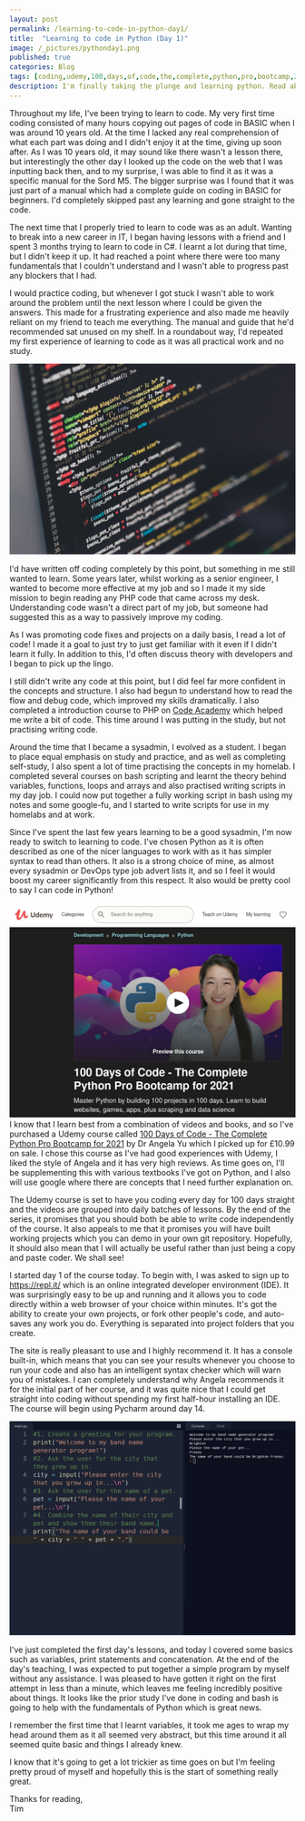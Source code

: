 ```yaml
---
layout: post
permalink: /learning-to-code-in-python-day1/
title:  "Learning to code in Python (Day 1)"
image: /_pictures/pythonday1.png
published: true
categories: Blog
tags: [coding,udemy,100,days,of,code,the,complete,python,pro,bootcamp,2021,repl.it,repl,variables,beginner,code,learning,programming,functions,program,new,skills,develop,developer,php,basic,devops,apprentice]
description: I'm finally taking the plunge and learning python. Read about my first day learning and how I got on.
---
```

Throughout my life, I've been trying to learn to code. My very first time coding consisted of many hours copying out pages of code in BASIC when I was around 10 years old. At the time I lacked any real comprehension of what each part was doing and I didn't enjoy it at the time, giving up soon after. As I was 10 years old, it may sound like there wasn't a lesson there, but interestingly the other day I looked up the code on the web that I was inputting back then, and to my surprise, I was able to find it as it was a specific manual for the Sord M5. The bigger surprise was I found that it was just part of a manual which had a complete guide on coding in BASIC for beginners. I'd completely skipped past any learning and gone straight to the code.

The next time that I properly tried to learn to code was as an adult. Wanting to break into a new career in IT, I began having lessons with a friend and I spent 3 months trying to learn to code in C#. I learnt a lot during that time, but I didn't keep it up. It had reached a point where there were too many fundamentals that I couldn't understand and I wasn't able to progress past any blockers that I had.

I would practice coding, but whenever I got stuck I wasn't able to work around the problem until the next lesson where I could be given the answers. This made for a frustrating experience and also made me heavily reliant on my friend to teach me everything. The manual and guide that he'd recommended sat unused on my shelf. In a roundabout way, I'd repeated my first experience of learning to code as it was all practical work and no study.

<a href="/_pictures/code-1839406_1920.jpg">
<img src="/_pictures/code-1839406_1920.jpg" class="leftimg" alt="PHP code" /></a>

I'd have written off coding completely by this point, but something in me still wanted to learn. Some years later, whilst working as a senior engineer, I wanted to become more effective at my job and so I made it my side mission to begin reading any PHP code that came across my desk. Understanding code wasn't a direct part of my job, but someone had suggested this as a way to passively improve my coding.

As I was promoting code fixes and projects on a daily basis, I read a lot of code! I made it a goal to just try to just get familiar with it even if I didn't learn it fully. In addition to this, I'd often discuss theory with developers and I began to pick up the lingo.

I still didn't write any code at this point, but I did feel far more confident in the concepts and structure. I also had begun to understand how to read the flow and debug code, which improved my skills dramatically. I also completed a introduction course to PHP on <a href="https://www.codecademy.com/learn/learn-php" target="_blank">Code Academy</a> which helped me write a bit of code. This time around I was putting in the study, but not practising writing code.   

Around the time that I became a sysadmin, I evolved as a student. I began to place equal emphasis on study and practice, and as well as completing self-study, I also spent a lot of time practising the concepts in my homelab. I completed several courses on bash scripting and learnt the theory behind variables, functions, loops and arrays and also practised writing scripts in my day job. I could now put together a fully working script in bash using my notes and some google-fu, and I started to write scripts for use in my homelabs and at work.

Since I've spent the last few years learning to be a good sysadmin,  I'm now ready to switch to learning to code. I've chosen Python as it is often described as one of the nicer languages to work with as it has simpler syntax to read than others. It also is a strong choice of mine, as almost every sysadmin or DevOps type job advert lists it, and so I feel it would boost my career significantly from this respect. It also would be pretty cool to say I can code in Python!

<a href="/_pictures/100daysofcode.png">
<img src="/_pictures/100daysofcode.png" class="rightimg" alt="PHP code" /></a>
I know that I learn best from a combination of videos and books, and so I've purchased a Udemy course called <a href="https://www.udemy.com/course/100-days-of-code/">100 Days of Code - The Complete Python Pro Bootcamp for 2021</a> by Dr Angela Yu which I picked up for £10.99 on sale. I chose this course as I've had good experiences with Udemy, I liked the style of Angela and it has very high reviews. As time goes on, I'll be supplementing this with various textbooks I've got on Python, and I also will use google where there are concepts that I need further explanation on.

The Udemy course is set to have you coding every day for 100 days straight and the videos are grouped into daily batches of lessons. By the end of the series, it promises that you should both be able to write code independently of the course. It also appeals to me that it promises you will have built working projects which you can demo in your own git repository. Hopefully, it should also mean that I will actually be useful rather than just being a copy and paste coder. We shall see!

I started day 1 of the course today. To begin with, I was asked to sign up to <a href="https://repl.it">https://repl.it/</a> which is an online integrated developer environment (IDE). It was surprisingly easy to be up and running and it allows you to code directly within a web browser of your choice within minutes. It's got the ability to create your own projects, or fork other people's code, and auto-saves any work you do. Everything is separated into project folders that you create.

The site is really pleasant to use and I highly recommend it. It has a console built-in, which means that you can see your results whenever you choose to run your code and also has an intelligent syntax checker which will warn you of mistakes. I can completely understand why Angela recommends it for the initial part of her course, and it was quite nice that I could get straight into coding without spending my first half-hour installing an IDE. The course will begin using Pycharm around day 14.

<a href="/_pictures/pythonday1.png">
<img src="/_pictures/pythonday1.png" class="leftimg" alt="my first project" /></a>

I've just completed the first day's lessons, and today I covered some basics such as variables, print statements and concatenation. At the end of the day's teaching, I was expected to put together a simple program by myself without any assistance. I was pleased to have gotten it right on the first attempt in less than a minute, which leaves me feeling incredibly positive about things. It looks like the prior study I've done in coding and bash is going to help with the fundamentals of Python which is great news.

I remember the first time that I learnt variables, it took me ages to wrap my head around them as it all seemed very abstract, but this time around it all seemed quite basic and things I already knew.

I know that it's going to get a lot trickier as time goes on but I'm feeling pretty proud of myself and hopefully this is the start of something really great.   

Thanks for reading,<br>
Tim
